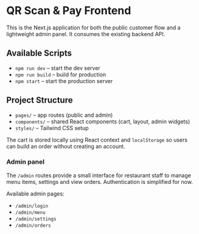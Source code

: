 # QR Scan & Pay Frontend

This is the Next.js application for both the public customer flow and a lightweight admin panel. It consumes the existing backend API.

## Available Scripts

- `npm run dev` – start the dev server
- `npm run build` – build for production
- `npm start` – start the production server

## Project Structure

- `pages/` – app routes (public and admin)
- `components/` – shared React components (cart, layout, admin widgets)
- `styles/` – Tailwind CSS setup

The cart is stored locally using React context and `localStorage` so users can build an order without creating an account.

### Admin panel

The `/admin` routes provide a small interface for restaurant staff to manage menu items, settings and view orders. Authentication is simplified for now.

Available admin pages:
- `/admin/login`
- `/admin/menu`
- `/admin/settings`
- `/admin/orders`
